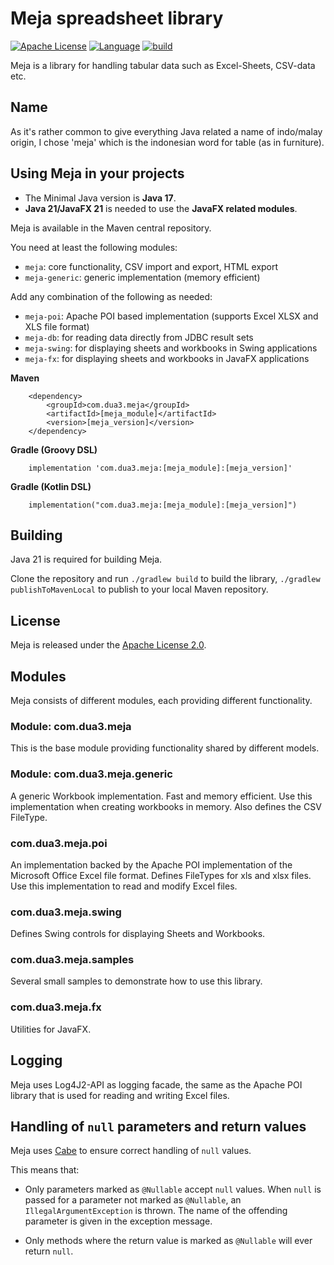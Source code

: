 # Meja spreadsheet library
[![Apache License](https://img.shields.io/badge/license-Apache-blue)](LICENSE)
[![Language](https://img.shields.io/badge/language-Java-blue.svg?style=flat-square)](https://github.com/topics/java)
[![build](https://github.com/xzel23/meja/actions/workflows/CI.yml/badge.svg)](https://github.com/xzel23/meja/actions/workflows/CI.yml)

Meja is a library for handling tabular data such as Excel-Sheets, CSV-data etc.

## Name

As it's rather common to give everything Java related a name of indo/malay origin, I chose 'meja' which is the
indonesian word for table (as in furniture).

## Using Meja in your projects

* The Minimal Java version is **Java 17**.
* **Java 21/JavaFX 21** is needed to use the **JavaFX related modules**.

Meja is available in the Maven central repository.

You need at least the following modules:

* `meja`: core functionality, CSV import and export, HTML export
* `meja-generic`: generic implementation (memory efficient)

Add any combination of the following as needed:

* `meja-poi`: Apache POI based implementation (supports Excel XLSX and XLS file format)
* `meja-db`: for reading data directly from JDBC result sets
* `meja-swing`: for displaying sheets and workbooks in Swing applications
* `meja-fx`: for displaying sheets and workbooks in JavaFX applications

**Maven**

```
    <dependency>
        <groupId>com.dua3.meja</groupId>
        <artifactId>[meja_module]</artifactId>
        <version>[meja_version]</version>
    </dependency>
```

**Gradle (Groovy DSL)**

```
    implementation 'com.dua3.meja:[meja_module]:[meja_version]'
```

**Gradle (Kotlin DSL)**

```
    implementation("com.dua3.meja:[meja_module]:[meja_version]")
```

## Building

Java 21 is required for building Meja.

Clone the repository and run `./gradlew build` to build the library, `./gradlew publishToMavenLocal` to publish to
your local Maven repository.

## License

Meja is released under the [Apache License 2.0](http://www.apache.org/licenses/LICENSE-2.0).

## Modules

Meja consists of different modules, each providing different functionality.

### Module: com.dua3.meja

This is the base module providing functionality shared by different models.

### Module: com.dua3.meja.generic

A generic Workbook implementation. Fast and memory efficient. Use this implementation when creating workbooks in memory.
Also defines the CSV FileType.

### com.dua3.meja.poi

An implementation backed by the Apache POI implementation of the Microsoft Office Excel file format. Defines FileTypes
for xls and xlsx files. Use this implementation to read and modify Excel files.

### com.dua3.meja.swing

Defines Swing controls for displaying Sheets and Workbooks.

### com.dua3.meja.samples

Several small samples to demonstrate how to use this library.

### com.dua3.meja.fx

Utilities for JavaFX.

## Logging

Meja uses Log4J2-API as logging facade, the same as the Apache POI library that is used for reading and writing
Excel files.

## Handling of `null` parameters and return values

Meja uses [Cabe](https://github.com/xzel23/cabe) to ensure correct handling of `null` values.

This means that:

- Only parameters marked as `@Nullable` accept `null` values. When `null` is passed for a parameter not marked as
  `@Nullable`, an `IllegalArgumentException` is thrown. The name of the offending parameter is given in the exception message.

- Only methods where the return value is marked as `@Nullable` will ever return `null`.

